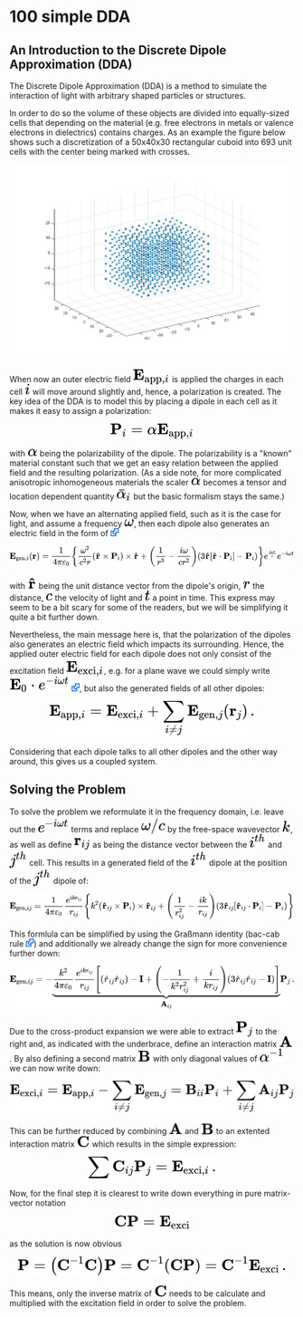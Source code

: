 # 100 simple DDA

## An Introduction to the Discrete Dipole Approximation (DDA)

The Discrete Dipole Approximation (DDA) is a method to simulate the interaction of light with arbitrary shaped particles or structures. 

In order to do so the volume of these objects are divided into equally-sized cells that depending on the material (e.g. free electrons in metals or valence electrons in dielectrics)  contains charges. As an example the figure below shows such a discretization of a 50x40x30 rectangular cuboid into 693 unit cells with the center being marked with crosses.

<img src="/003_media/rectangular-cuboid.jpg" alt="A 50x40x30 rectangular cuboid divided into dipoles">

When now an outer electric field <!-- $\mathbf{E}_{\textrm{app},i}$ --> <img style="transform: translateY(0.3em);" src="..\003_media\BoMm4lrha6.svg"> is applied the charges in each cell <!-- $i$ --> <img style="transform: translateY(0.0em);" src="..\003_media\sUC8llATVV.svg"> will move around slightly and, hence, a polarization is created. The key idea of the DDA is to model this by placing a dipole in each cell as it makes it easy to assign a polarization:

<!-- $$
\mathbf{P}_{i}={\alpha}\mathbf{{E}}_{\textrm{app},i} 
$$ --> 

<div align="center"><img src="..\003_media\7l550EKCxe.svg"></div>

with  <!-- $\mathbf{\alpha}$ --> <img style="transform: translateY(0.0em);" src="..\003_media\cBuXoa3TIs.svg"> being the polarizability of the dipole. The polarizability is a "known" material constant such that we get an easy relation between the applied field and the resulting polarization. (As a side note, for more complicated anisotropic inhomogeneous materials the scaler <!-- $\mathbf{\alpha}$ --> <img style="transform: translateY(0.0em);" src="..\003_media\KlQJu7aeVz.svg"> becomes a tensor and location dependent quantity <!-- $\bar{\alpha}_i$ --> <img style="transform: translateY(0.15em);" src="..\003_media\AlyOInu0mL.svg"> but the basic formalism stays the same.) 

Now, when we have an alternating applied field, such as it is the case for light, and assume a frequency <!-- $\omega$ --> <img style="transform: translateY(0.0em);" src="..\003_media\dy0eTxOXn1.svg">, then each dipole also generates an electric field in the form of [<img src="../003_media/External.svg" height="14">](https://en.wikipedia.org/wiki/Dipole#Dipole_radiation)

<!-- $$
\mathbf{E}_{\textrm{gen},i}(\mathbf{r}) = \frac{1}{4\pi\varepsilon_0} \left\{
    \frac{\omega^2}{c^2 r} \left( \mathbf{\hat{r}} \times \mathbf{P}_{i} \right) \times \mathbf{\hat{r}} +
    \left( \frac{1}{r^3} - \frac{i\omega}{cr^2} \right)
    \left( 3\mathbf{\hat{r}} \left[\mathbf{\hat{r}} \cdot \mathbf{P}_{i}\right] - \mathbf{P}_{i} \right)
\right\} e^\frac{i\omega r}{c} e^{-i\omega t} 
$$ --> 

<div align="center"><img src="..\003_media\zatc0eQ6Bc.svg"></div>

with <!-- $\mathbf{\hat{r}}$ --> <img style="transform: translateY(0.0em);" src="..\003_media\R89QpqQ5UJ.svg"> being the unit distance vector from the dipole's origin, <!-- $r$ --> <img style="transform: translateY(0.0em);" src="..\003_media\bC1Zxw43cV.svg"> the distance, <!-- $c$ --> <img style="transform: translateY(0.0em);" src="..\003_media\dx2v3eoWaA.svg"> the velocity of light and <!-- $t$ --> <img style="transform: translateY(0.0em);" src="..\003_media\L2DKQFtGsG.svg"> a point in time. This express may seem to be a bit scary for some of the readers, but we will be simplifying it quite a bit further down.

Nevertheless, the main message here is, that the polarization of the dipoles also generates an electric field which impacts its surrounding. Hence, the applied outer electric field for each dipole does not only consist of the excitation field <!-- $\mathbf{{E}}_{\textrm{exci},i}$ --> <img style="transform: translateY(0.35em);" src="..\003_media\LqM0ZF11ax.svg">, e.g. for a plane wave we could simply write  <!-- $\mathbf{E}_{0} \cdot e^{-i\omega t} $ --> <img style="transform: translateY(0.15em);" src="..\003_media\G83ZTU4N2h.svg"> [<img src="../003_media/External.svg" height="14">](https://en.wikipedia.org/wiki/Sinusoidal_plane_wave), but also the generated fields of all other dipoles:

<!-- $$
\mathbf{{E}}_{\textrm{app},i} = \mathbf{{E}}_{\textrm{exci},i} + \sum _{i\neq j} \mathbf{{E}}_{\textrm{gen},j}(\mathbf{r}_j) \,.
$$ --> 

<div align="center"><img src="..\003_media\MEVpSbXGUR.svg"></div> 

Considering that each dipole talks to all other dipoles and the other way around, this gives us a coupled system.

## Solving the Problem

To solve the problem we reformulate it in the frequency domain, i.e. leave out the <!-- $e^{-i\omega t} $ --> <img style="transform: translateY(0.0em);" src="..\003_media\dGvvyTmTbn.svg"> terms and replace <!-- $\omega/c$ --> <img style="transform: translateY(0.25em);" src="..\003_media\uKytIIRT1m.svg"> by the free-space wavevector <!-- $k$ --> <img style="transform: translateY(0.0em);" src="..\003_media\zyAiNITSFv.svg">, as well as define <!-- $\mathbf{r}_{ij}$ --> <img style="transform: translateY(0.3em);" src="..\003_media\ShEZ36Mh3t.svg"> as being the distance vector between the <!-- $i^{th}$ --> <img style="transform: translateY(0.0em);" src="..\003_media\qRHSMhajjc.svg"> and <!-- $j^{th}$ --> <img style="transform: translateY(0.3em);" src="..\003_media\yxl9pCar6O.svg"> cell. This results in a generated field of the <!-- $i^{th}$ --> <img style="transform: translateY(0.0em);" src="..\003_media\rtl2BCu6EG.svg"> dipole at the position of the <!-- $j^{th}$ --> <img style="transform: translateY(0.3em);" src="..\003_media\Bodqv6puQc.svg"> dipole of: 

<!-- $$
\mathbf{E}_{\textrm{gen},ij} = \frac{1}{4\pi\varepsilon_0} \frac{e^{i k r_{ij}}}{r_{ij}} \left\{
    k^2 \left( \mathbf{\hat{r}}_{ij} \times \mathbf{P}_{i} \right) \times \mathbf{\hat{r}}_{ij} +
    \left( \frac{1}{r^2_{ij}} - \frac{ik}{r_{ij}} \right)
    \left( 3\mathbf{\hat{r}}_{ij} \left[\mathbf{\hat{r}}_{ij} \cdot \mathbf{P}_{i}\right] - \mathbf{P}_{i} \right)
\right\}  
$$ --> 

<div align="center"><img src="..\003_media\fvWEcMcQ8H.svg"></div> 

This formlula can be simplified by using the Graßmann identity (bac-cab rule [<img src="../003_media/External.svg" height="14">](https://en.wikipedia.org/wiki/Triple_product#Vector_triple_product)) and additionally we already change the sign for more convenience further down:
<!-- $$ 
\mathbf{{E}}_{\textrm{gen},ij} 
= - \underbrace{
    \frac{k^2}{4\pi\varepsilon_0} \frac{e^{i k r_{ij}}}{r_{ij}} \left[
    \left( \hat{r}_{ij} \hat{r}_{ij} \right) - \mathbf{I}  +
    \left( -\frac{1}{k^2r_{ij}^2} + \frac{i}{kr_{ij}} \right)
    \left( 3\hat{r}_{ij} \hat{r}_{ij} - \mathbf{I} \right)
    \right] }_{\large{\mathbf{A}_{ij}}}
\mathbf{P}_{j} \, .
$$ --> 

<div align="center"><img src="..\003_media\7trO95kowA.svg"></div> 

Due to the cross-product expansion we were able to extract <!-- $\mathbf{P}_{j}$ --> <img style="transform: translateY(0.3em);" src="..\003_media\pElt6ZhZta.svg"> to the right and, as indicated with the underbrace, define an interaction matrix <!-- $\mathbf{A}$ --> <img style="transform: translateY(0.0em);" src="..\003_media\azPQdhk1g1.svg">. By also defining a second matrix <!-- $\mathbf{B}$ --> <img style="transform: translateY(0.0em);" src="..\003_media\9J2TDIO03N.svg"> with only diagonal values of <!-- $\alpha^{-1}$ --> <img style="transform: translateY(0.0em);" src="..\003_media\IuvjKmSwvX.svg"> we can now write down:

<!-- $$
\mathbf{E}_{\textrm{exci},i} = \mathbf{{E}}_{\textrm{app},i} -  \sum _{i\neq j} \mathbf{{E}}_{\textrm{gen},j} = \mathbf{B}_{ii} \mathbf{P}_{i} + \sum _{i\neq j} \mathbf{A}_{ij} \mathbf{P}_{j}
$$ --> 

<div align="center"><img src="..\003_media\JVxPAf15Yz.svg"></div> 

This can be further reduced by combining <!-- $\mathbf{A}$ --> <img style="transform: translateY(0.0em);" src="..\003_media\g6hoF3MfXJ.svg"> and <!-- $\mathbf{B}$ --> <img style="transform: translateY(0.05em);" src="..\003_media\GYtED7qkN1.svg"> to an extented interaction matrix <!-- $\mathbf{C}$ --> <img style="transform: translateY(0.05em);" src="..\003_media\k3DdFIe8PY.svg"> which results in the simple expression:
<!-- $$
\sum \mathbf{C}_{ij} \mathbf{P}_{j} = \mathbf{{E}}_{\textrm{exci},i} \, .
$$ --> 

<div align="center"><img src="..\003_media\HH1zgyYYXx.svg"></div> 

Now, for the final step it is clearest to write down everything in pure matrix-vector notation
<!-- $$
\mathbf{C} \mathbf{P} = \mathbf{{E}}_{\textrm{exci}}
$$ --> 

<div align="center"><img src="..\003_media\jaSU1ZR94K.svg"></div>

as the solution is now obvious
<!-- $$
\mathbf{P} = \left( \mathbf{C}^{-1} \mathbf{C} \right) \mathbf{P}
= \mathbf{C}^{-1} \left( \mathbf{C} \mathbf{P} \right) 
= \mathbf{C}^{-1} \mathbf{{E}}_{\textrm{exci}} \, .
$$ --> 

<div align="center"><img src="..\003_media\l3Rkqnz2wk.svg"></div>

This means, only the inverse matrix of <!-- $\mathbf{C}$ --> <img style="transform: translateY(0.05em);" src="..\003_media\PUJZU6MhJT.svg"> needs to be calculate and multiplied with the excitation field in order to solve the problem.